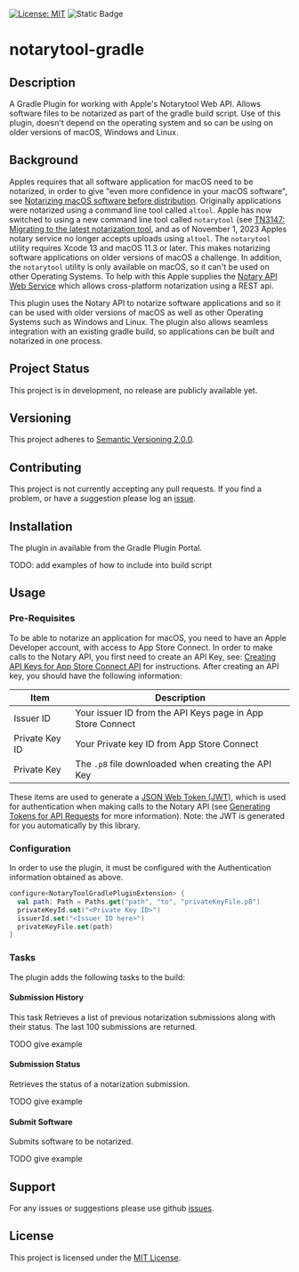 [![License: MIT](https://img.shields.io/badge/License-MIT-yellow.svg)](https://opensource.org/licenses/MIT)
![Static Badge](https://img.shields.io/badge/Status-In%20Development-orange)

# notarytool-gradle

## Description
A Gradle Plugin for working with Apple's Notarytool Web API. Allows software files to be notarized as part of the 
gradle build script. Use of this plugin, doesn't depend on the operating system and so can be using on older versions
of macOS, Windows and Linux.

## Background
Apples requires that all software application for macOS need to be notarized, in order to give "even more confidence in 
your macOS software", see
[Notarizing macOS software before distribution](https://developer.apple.com/documentation/security/notarizing_macos_software_before_distribution).
Originally applications were notarized using a command line tool called `altool`. Apple has now switched to using a
new command line tool called `notarytool` (see [TN3147: Migrating to the latest notarization tool](https://developer.apple.com/documentation/technotes/tn3147-migrating-to-the-latest-notarization-tool),
and as of November 1, 2023 Apples notary service no longer accepts uploads using `altool`. The `notarytool` utility
requires Xcode 13 and macOS 11.3 or later. This makes notarizing software applications on older versions of macOS a
challenge. In addition, the `notarytool` utility is only available on macOS, so it can't be used on other Operating
Systems. To help with this Apple supplies the [Notary API Web Service](https://developer.apple.com/documentation/notaryapi)
which allows cross-platform notarization using a REST api.

This plugin uses the Notary API to notarize software applications and so it can be used with older versions of macOS as
well as other Operating Systems such as Windows and Linux. The plugin also allows seamless integration with an existing
gradle build, so applications can be built and notarized in one process.

## Project Status
This project is in development, no release are publicly available yet.

## Versioning
This project adheres to [Semantic Versioning 2.0.0](https://semver.org/).

## Contributing
This project is not currently accepting any pull requests. If you find a problem, or have a suggestion please
log an [issue](https://github.com/Ewert-Technologies/notarytool-kotlin/issues).

## Installation
The plugin in available from the Gradle Plugin Portal.

TODO: add examples of how to include into build script

## Usage

### Pre-Requisites

To be able to notarize an application for macOS, you need to have an Apple Developer account, with access to App Store
Connect. In order to make calls to the Notary API, you first need to create an API Key,
see: [Creating API Keys for App Store Connect API](https://developer.apple.com/documentation/appstoreconnectapi/creating_api_keys_for_app_store_connect_api)
for instructions. After creating an API key, you should have the following information:

| Item           | Description                                                |
|----------------|------------------------------------------------------------|
| Issuer ID      | Your issuer ID from the API Keys page in App Store Connect |
| Private Key ID | Your Private key ID from App Store Connect                 |
| Private Key    | The `.p8` file downloaded when creating the API Key        |

These items are used to generate a [JSON Web Token (JWT)](https://jwt.io/), which is used for authentication when making
calls to the Notary API
(see
[Generating Tokens for API Requests](https://developer.apple.com/documentation/appstoreconnectapi/generating_tokens_for_api_requests)
for more information). Note: the JWT is generated for you automatically by this library.

### Configuration
In order to use the plugin, it must be configured with the Authentication information obtained as above.

```kotlin
configure<NotaryToolGradlePluginExtension> {
  val path: Path = Paths.get("path", "to", "privateKeyFile.p8")
  privateKeyId.set("<Private Key ID>")
  issuerId.set("<Issuer ID here>")
  privateKeyFile.set(path)
}
```

### Tasks
The plugin adds the following tasks to the build:

#### Submission History
This task Retrieves a list of previous notarization submissions along with their status. The last 100 submissions
are returned.

TODO give example

#### Submission Status
Retrieves the status of a notarization submission.

TODO give example

#### Submit Software
Submits software to be notarized.

TODO give example


## Support
For any issues or suggestions please use github [issues](https://github.com/Ewert-Technologies/notarytool-gradle/issues).

## License
This project is licensed under the [MIT License](https://mit-license.org/).
